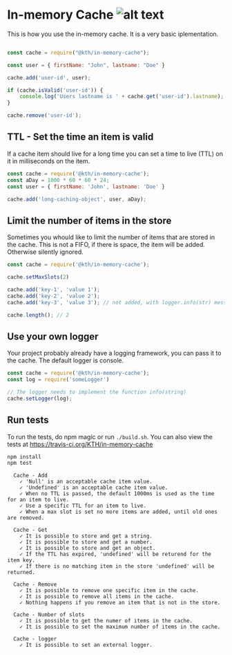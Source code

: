 # In-memory Cache ![alt text](https://api.travis-ci.org/KTH/in-memory-cache.svg?branch=master)

This is how you use the in-memory cache. It is a very basic iplementation.

```javascript

const cache = require("@kth/in-memory-cache");

const user = { firstName: "John", lastname: "Doe" }

cache.add('user-id', user);

if (cache.isValid('user-id')) {
    console.log('Users lastname is ' + cache.get('user-id').lastname);
}

cache.remove('user-id');
```

## TTL - Set the time an item is valid

If a cache item should live for a long time you can set a time to live (TTL) on it in milliseconds on the item.

```javascript
const cache = require('@kth/in-memory-cache');
const aDay = 1000 * 60 * 60 * 24;
const user = { firstName: 'John', lastname: 'Doe' }

cache.add('long-caching-object', user, aDay);
```

## Limit the number of items in the store

Sometimes you whould like to limit the number of items that are stored in the cache.
This is not a FIFO, if there is space, the item will be added. Otherwise silently ignored.

```javascript
const cache = require('@kth/in-memory-cache');

cache.setMaxSlots(2)

cache.add('key-1', 'value 1');
cache.add('key-2', 'value 2');
cache.add('key-3', 'value 3'); // not added, with logger.info(str) message

cache.length(); // 2
```

## Use your own logger

Your project probably already have a logging framework, you can pass it to the cache.
The default logger is console.

```javascript
const cache = require('@kth/in-memory-cache');
const log = require('someLogger')

// The logger needs to implement the function info(string)
cache.setLogger(log);

```


## Run tests

To run the tests, do npm magic or run `./build.sh`. You can also view the tests at https://travis-ci.org/KTH/in-memory-cache

```bash
npm install
npm test
```

```text
  Cache - Add
    ✓ 'Null' is an acceptable cache item value.
    ✓ 'Undefined' is an acceptable cache item value.
    ✓ When no TTL is passed, the default 1000ms is used as the time for an item to live.
    ✓ Use a specific TTL for an item to live.
    ✓ When a max slot is set no more items are added, until old ones are removed.

  Cache - Get
    ✓ It is possible to store and get a string.
    ✓ It is possible to store and get a number.
    ✓ It is possible to store and get an object.
    ✓ If the TTL has expired, 'undefined' will be returend for the item key.
    ✓ If there is no matching item in the store 'undefined' will be returned.

  Cache - Remove
    ✓ It is possible to remove one specific item in the cache.
    ✓ It is possible to remove all items in the cache.
    ✓ Nothing happens if you remove an item that is not in the store.

  Cache - Number of slots
    ✓ It is possible to get the numer of items in the cache.
    ✓ It is possible to set the maximum number of items in the cache.

  Cache - logger
    ✓ It is possible to set an external logger.

```
